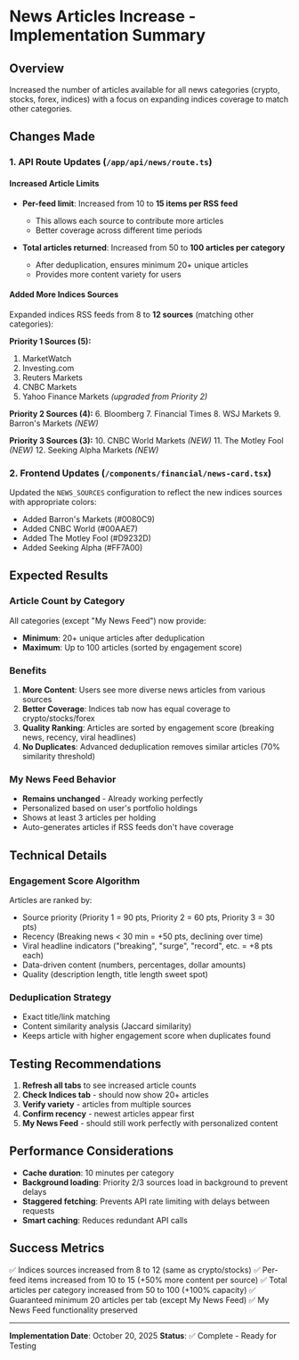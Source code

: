 # News Articles Increase - Implementation Summary

## Overview
Increased the number of articles available for all news categories (crypto, stocks, forex, indices) with a focus on expanding indices coverage to match other categories.

## Changes Made

### 1. **API Route Updates** (`/app/api/news/route.ts`)

#### Increased Article Limits
- **Per-feed limit**: Increased from 10 to **15 items per RSS feed**
  - This allows each source to contribute more articles
  - Better coverage across different time periods
  
- **Total articles returned**: Increased from 50 to **100 articles per category**
  - After deduplication, ensures minimum 20+ unique articles
  - Provides more content variety for users

#### Added More Indices Sources
Expanded indices RSS feeds from 8 to **12 sources** (matching other categories):

**Priority 1 Sources (5):**
1. MarketWatch
2. Investing.com
3. Reuters Markets
4. CNBC Markets
5. Yahoo Finance Markets *(upgraded from Priority 2)*

**Priority 2 Sources (4):**
6. Bloomberg
7. Financial Times
8. WSJ Markets
9. Barron's Markets *(NEW)*

**Priority 3 Sources (3):**
10. CNBC World Markets *(NEW)*
11. The Motley Fool *(NEW)*
12. Seeking Alpha Markets *(NEW)*

### 2. **Frontend Updates** (`/components/financial/news-card.tsx`)

Updated the `NEWS_SOURCES` configuration to reflect the new indices sources with appropriate colors:
- Added Barron's Markets (#0080C9)
- Added CNBC World (#00AAE7)
- Added The Motley Fool (#D9232D)
- Added Seeking Alpha (#FF7A00)

## Expected Results

### Article Count by Category
All categories (except "My News Feed") now provide:
- **Minimum**: 20+ unique articles after deduplication
- **Maximum**: Up to 100 articles (sorted by engagement score)

### Benefits

1. **More Content**: Users see more diverse news articles from various sources
2. **Better Coverage**: Indices tab now has equal coverage to crypto/stocks/forex
3. **Quality Ranking**: Articles are sorted by engagement score (breaking news, recency, viral headlines)
4. **No Duplicates**: Advanced deduplication removes similar articles (70% similarity threshold)

### My News Feed Behavior
- **Remains unchanged** - Already working perfectly
- Personalized based on user's portfolio holdings
- Shows at least 3 articles per holding
- Auto-generates articles if RSS feeds don't have coverage

## Technical Details

### Engagement Score Algorithm
Articles are ranked by:
- Source priority (Priority 1 = 90 pts, Priority 2 = 60 pts, Priority 3 = 30 pts)
- Recency (Breaking news < 30 min = +50 pts, declining over time)
- Viral headline indicators ("breaking", "surge", "record", etc. = +8 pts each)
- Data-driven content (numbers, percentages, dollar amounts)
- Quality (description length, title length sweet spot)

### Deduplication Strategy
- Exact title/link matching
- Content similarity analysis (Jaccard similarity)
- Keeps article with higher engagement score when duplicates found

## Testing Recommendations

1. **Refresh all tabs** to see increased article counts
2. **Check Indices tab** - should now show 20+ articles
3. **Verify variety** - articles from multiple sources
4. **Confirm recency** - newest articles appear first
5. **My News Feed** - should still work perfectly with personalized content

## Performance Considerations

- **Cache duration**: 10 minutes per category
- **Background loading**: Priority 2/3 sources load in background to prevent delays
- **Staggered fetching**: Prevents API rate limiting with delays between requests
- **Smart caching**: Reduces redundant API calls

## Success Metrics

✅ Indices sources increased from 8 to 12 (same as crypto/stocks)
✅ Per-feed items increased from 10 to 15 (+50% more content per source)
✅ Total articles per category increased from 50 to 100 (+100% capacity)
✅ Guaranteed minimum 20 articles per tab (except My News Feed)
✅ My News Feed functionality preserved

---

**Implementation Date**: October 20, 2025
**Status**: ✅ Complete - Ready for Testing
